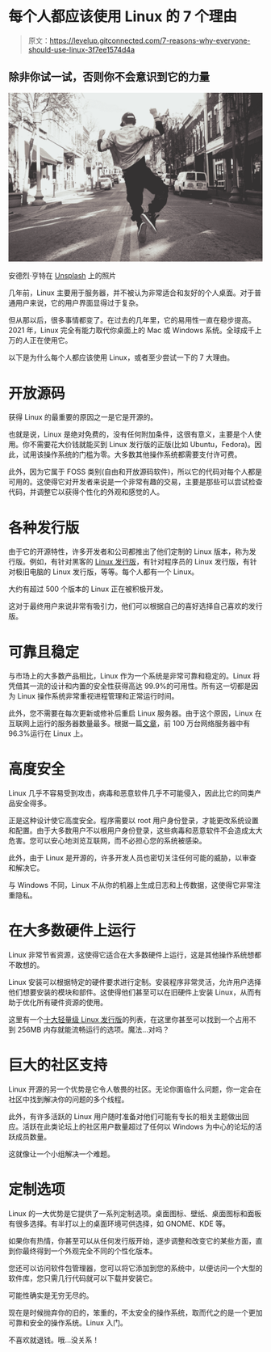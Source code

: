 # 每个人都应该使用 Linux 的 7 个理由

> 原文：<https://levelup.gitconnected.com/7-reasons-why-everyone-should-use-linux-3f7ee1574d4a>

## 除非你试一试，否则你不会意识到它的力量

![](img/cf17fcec789959530fb6b6e1efed0919.png)

安德烈·亨特在 [Unsplash](https://unsplash.com/s/photos/happy?utm_source=unsplash&utm_medium=referral&utm_content=creditCopyText) 上的照片

几年前，Linux 主要用于服务器，并不被认为非常适合和友好的个人桌面。对于普通用户来说，它的用户界面显得过于复杂。

但从那以后，很多事情都变了。在过去的几年里，它的易用性一直在稳步提高。2021 年，Linux 完全有能力取代你桌面上的 Mac 或 Windows 系统。全球成千上万的人正在使用它。

以下是为什么每个人都应该使用 Linux，或者至少尝试一下的 7 大理由。

# 开放源码

获得 Linux 的最重要的原因之一是它是开源的。

也就是说，Linux 是绝对免费的，没有任何附加条件，这很有意义，主要是个人使用。你不需要花大价钱就能买到 Linux 发行版的正版(比如 Ubuntu，Fedora)。因此，试用该操作系统的门槛为零。大多数其他操作系统都需要支付许可费。

此外，因为它属于 FOSS 类别(自由和开放源码软件)，所以它的代码对每个人都是可用的。这使得它对开发者来说是一个非常有趣的交易，主要是那些可以尝试检查代码，并调整它以获得个性化的外观和感觉的人。

# 各种发行版

由于它的开源特性，许多开发者和公司都推出了他们定制的 Linux 版本，称为发行版。例如，有针对黑客的 [Linux 发行版](https://itsfoss.com/linux-hacking-penetration-testing/)，有针对程序员的 Linux 发行版，有针对极旧电脑的 Linux 发行版，等等。每个人都有一个 Linux。

大约有超过 500 个版本的 Linux 正在被积极开发。

这对于最终用户来说非常有吸引力，他们可以根据自己的喜好选择自己喜欢的发行版。

# 可靠且稳定

与市场上的大多数产品相比，Linux 作为一个系统是非常可靠和稳定的。Linux 将凭借其一流的设计和内置的安全性获得高达 99.9%的可用性。所有这一切都是因为 Linux 操作系统非常重视进程管理和正常运行时间。

此外，您不需要在每次更新或修补后重启 Linux 服务器。由于这个原因，Linux 在互联网上运行的服务器数量最多。根据一篇[文章](https://www.opensourceforu.com/2020/03/reasons-to-use-linux/)，前 100 万台网络服务器中有 96.3%运行在 Linux 上。

# 高度安全

Linux 几乎不容易受到攻击，病毒和恶意软件几乎不可能侵入，因此比它的同类产品安全得多。

正是这种设计使它高度安全。程序需要以 root 用户身份登录，才能更改系统设置和配置。由于大多数用户不以根用户身份登录，这些病毒和恶意软件不会造成太大危害。您可以安心地浏览互联网，而不必担心您的系统被感染。

此外，由于 Linux 是开源的，许多开发人员也密切关注任何可能的威胁，以审查和解决它。

与 Windows 不同，Linux 不从你的机器上生成日志和上传数据，这使得它非常注重隐私。

# 在大多数硬件上运行

Linux 非常节省资源，这使得它适合在大多数硬件上运行，这是其他操作系统想都不敢想的。

Linux 安装可以根据特定的硬件要求进行定制。安装程序非常灵活，允许用户选择他们想要安装的模块和部件。这使得他们甚至可以在旧硬件上安装 Linux，从而有助于优化所有硬件资源的使用。

这里有一个[十大轻量级 Linux 发行版](https://www.fosslinux.com/43862/lightweight-linux-distros.htm)的列表，在这里你甚至可以找到一个占用不到 256MB 内存就能流畅运行的选项。魔法…对吗？

# 巨大的社区支持

Linux 开源的另一个优势是它令人敬畏的社区。无论你面临什么问题，你一定会在社区中找到解决你的问题的多个线程。

此外，有许多活跃的 Linux 用户随时准备对他们可能有专长的相关主题做出回应。活跃在此类论坛上的社区用户数量超过了任何以 Windows 为中心的论坛的活跃成员数量。

这就像让一个小组解决一个难题。

# 定制选项

Linux 的一大优势是它提供了一系列定制选项。桌面图标、壁纸、桌面图标和面板有很多选择。有半打以上的桌面环境可供选择，如 GNOME、KDE 等。

如果你有热情，你甚至可以从任何发行版开始，逐步调整和改变它的某些方面，直到你最终得到一个外观完全不同的个性化版本。

您还可以访问软件包管理器，您可以将它添加到您的系统中，以便访问一个大型的软件库，您只需几行代码就可以下载并安装它。

可能性确实是无穷无尽的。

现在是时候抛弃你的旧的，笨重的，不太安全的操作系统，取而代之的是一个更加可靠和安全的操作系统。Linux 入门。

不喜欢就退钱。哦…没关系！